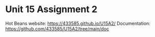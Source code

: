 # Unit 15 Assignment 2
Hot Beans website: https://433585.github.io/U15A2/
Documentation: https://github.com/433585/U15A2/tree/main/doc
